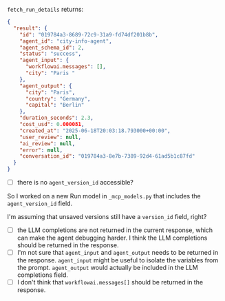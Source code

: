 `fetch_run_details` returns:

```json
{
  "result": {
    "id": "019784a3-8689-72c9-31a9-fd74df201b8b",
    "agent_id": "city-info-agent",
    "agent_schema_id": 2,
    "status": "success",
    "agent_input": {
      "workflowai.messages": [],
      "city": "Paris "
    },
    "agent_output": {
      "city": "Paris",
      "country": "Germany",
      "capital": "Berlin"
    },
    "duration_seconds": 2.3,
    "cost_usd": 0.000081,
    "created_at": "2025-06-18T20:03:18.793000+00:00",
    "user_review": null,
    "ai_review": null,
    "error": null,
    "conversation_id": "019784a3-8e7b-7389-92d4-61ad5b1c87fd"
  }
}
```

- [ ] there is no `agent_version_id` accessible?

So I worked on a new Run model in `_mcp_models.py` that includes the `agent_version_id` field.

I'm assuming that unsaved versions still have a `version_id` field, right?

- [ ] the LLM completions are not returned in the current response, which can make the agent debugging harder. I think the LLM completions should be returned in the response.
- [ ] I'm not sure that `agent_input` and `agent_output` needs to be returned in the response. `agent_input` might be useful to isolate the variables from the prompt. `agent_output` would actually be included in the LLM completions field.
- [ ] I don't think that `workflowai.messages[]` should be returned in the response.
